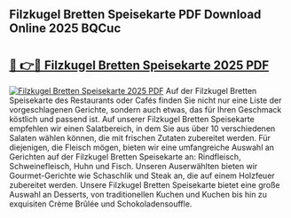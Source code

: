 ## Filzkugel Bretten Speisekarte PDF Download Online 2025 BQCuc

# <h2><a href="http://gcb7cv.nevu.top/?p=Filzkugel+Bretten+Speisekarte">🔗 👉🔴 Filzkugel Bretten Speisekarte 2025 PDF</a></h2>

[![Filzkugel Bretten Speisekarte 2025 PDF](https://i.imgur.com/dBaPXMq.png)](http://gcb7cv.nevu.top/?p=Filzkugel+Bretten+Speisekarte)
Auf der Filzkugel Bretten Speisekarte des Restaurants oder Cafés finden Sie nicht nur eine Liste der vorgeschlagenen Gerichte, sondern auch etwas, das für Ihren Geschmack köstlich und passend ist. Auf unserer Filzkugel Bretten Speisekarte empfehlen wir einen Salatbereich, in dem Sie aus über 10 verschiedenen Salaten wählen können, die mit frischen Zutaten zubereitet werden. Für diejenigen, die Fleisch mögen, bieten wir eine umfangreiche Auswahl an Gerichten auf der Filzkugel Bretten Speisekarte an: Rindfleisch, Schweinefleisch, Huhn und Fisch. Unseren Auserwählten bieten wir Gourmet-Gerichte wie Schaschlik und Steak an, die auf einem Holzfeuer zubereitet werden. Unsere Filzkugel Bretten Speisekarte bietet eine große Auswahl an Desserts, von traditionellen Kuchen und Kuchen bis hin zu exquisiten Crème Brûlée und Schokoladensouffle.
